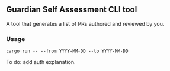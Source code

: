 ## Guardian Self Assessment CLI tool

A tool that generates a list of PRs authored and reviewed by you.

### Usage

```shell
cargo run -- --from YYYY-MM-DD --to YYYY-MM-DD 
```

To do: add auth explanation.